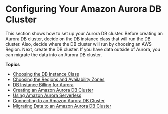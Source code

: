 # Configuring Your Amazon Aurora DB Cluster<a name="CHAP_AuroraSettingUp"></a>

This section shows how to set up your Aurora DB cluster\. Before creating an Aurora DB cluster, decide on the DB instance class that will run the DB cluster\. Also, decide where the DB cluster will run by choosing an AWS Region\. Next, create the DB cluster\. If you have data outside of Aurora, you can migrate the data into an Aurora DB cluster\.

**Topics**
+ [Choosing the DB Instance Class](Concepts.DBInstanceClass.md)
+ [Choosing the Regions and Availability Zones](Concepts.RegionsAndAvailabilityZones.md)
+ [DB Instance Billing for Aurora](User_DBInstanceBilling.md)
+ [Creating an Amazon Aurora DB Cluster](Aurora.CreateInstance.md)
+ [Using Amazon Aurora Serverless](aurora-serverless.md)
+ [Connecting to an Amazon Aurora DB Cluster](Aurora.Connecting.md)
+ [Migrating Data to an Amazon Aurora DB Cluster](Aurora.Migrate.md)